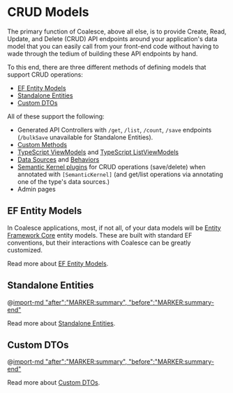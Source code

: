 # CRUD Models

The primary function of Coalesce, above all else, is to provide Create, Read, Update, and Delete (CRUD) API endpoints around your application's data model that you can easily call from your front-end code without having to wade through the tedium of building these API endpoints by hand.

To this end, there are three different methods of defining models that support CRUD operations:

- [EF Entity Models](#ef-entity-models)
- [Standalone Entities](#standalone-entities)
- [Custom DTOs](#custom-dtos)

 All of these support the following:

- Generated API Controllers with `/get`, `/list`, `/count`, `/save` endpoints (`/bulkSave` unavailable for Standalone Entities).
- [Custom Methods](/modeling/model-components/methods.md)
- [TypeScript ViewModels](/stacks/vue/layers/viewmodels.md#viewmodels) and [TypeScript ListViewModels](/stacks/vue/layers/viewmodels.md#listviewmodels)
- [Data Sources](/modeling/model-components/data-sources.md) and [Behaviors](/modeling/model-components/behaviors.md)
- [Semantic Kernel plugins](/modeling/model-components/attributes/semantic-kernel.md) for CRUD operations (save/delete) when annotated with `[SemanticKernel]` (and get/list operations via annotating one of the type's data sources.)
- Admin pages


## EF Entity Models

In Coalesce applications, most, if not all, of your data models will be [Entity Framework Core](https://docs.microsoft.com/en-us/ef/core/) entity models. These are built with standard EF conventions, but their interactions with Coalesce can be greatly customized.

Read more about [EF Entity Models](/modeling/model-types/entities.md).


## Standalone Entities

@[import-md "after":"MARKER:summary", "before":"MARKER:summary-end"](./standalone-entities.md)  

Read more about [Standalone Entities](/modeling/model-types/standalone-entities.md).


## Custom DTOs

@[import-md "after":"MARKER:summary", "before":"MARKER:summary-end"](./dtos.md)

Read more about [Custom DTOs](/modeling/model-types/dtos.md).